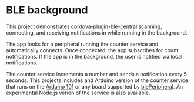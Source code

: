 # BLE background

This project demonstrates [cordova-plugin-ble-central](https://github.com/don/cordova-plugin-ble-central) scanning, connecting, and receiving notifications in while running in the background.

The app looks for a peripheral running the counter service and automatically connects. Once connected, the app subscribes for count notifications. If the app is in the background, the user is notified via local notifications.

The counter service increments a number and sends a notification every 5 seconds. This projects includes and Arduino version of the counter service that runs on the [Arduino 101](http://store-usa.arduino.cc/products/abx00005) or any board supported by [blePeripheral](https://github.com/sandeepmistry/arduino-BLEPeripheral). An experimental Node.js verion of the service is also available.

